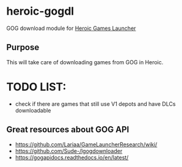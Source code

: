 # heroic-gogdl

GOG download module for [Heroic Games Launcher](https://github.com/Heroic-Games-Launcher/HeroicGamesLauncher)


## Purpose
This will take care of downloading games from GOG in Heroic.


# TODO LIST:
- check if there are games that still use V1 depots and have DLCs downloadable


## Great resources about GOG API
- https://github.com/Lariaa/GameLauncherResearch/wiki/
- https://github.com/Sude-/lgogdownloader
- https://gogapidocs.readthedocs.io/en/latest/

